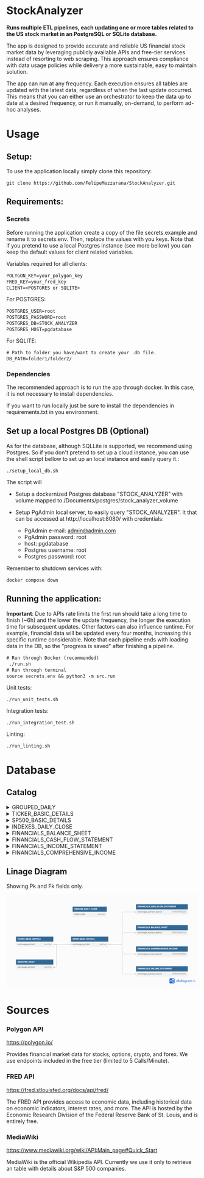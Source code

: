 # StockAnalyzer

**Runs multiple ETL pipelines, each updating one or more tables related to the US stock market in an PostgreSQL or SQLite database.**


The app is designed to provide accurate and reliable US financial stock market data by leveraging publicly available APIs and free-tier services instead of resorting to web scraping. This approach ensures compliance with data usage policies while delivery a more sustainable, easy to maintain solution.

The app can run at any frequency. Each execution ensures all tables are updated with the latest data, regardless of when the last update occurred. This means that you can either use an orchestrator to keep the data up to date at a desired frequency, or run it manually, on-demand, to perform ad-hoc analyses.

# Usage 

## Setup:

To use the application locally simply clone this repository:
```shell
git clone https://github.com/FelipeMezzarana/StockAnalyzer.git
```

## Requirements:

### Secrets  

Before running the application create a copy of the file secrets.example and rename it to secrets.env. Then, replace the values with you keys. Note that if you pretend to use a local Postgres instance (see more bellow) you can keep the default values for client related variables. 

Variables required for all clients:
```shell
POLYGON_KEY=your_polygon_key
FRED_KEY=your_fred_key
CLIENT=<POSTGRES or SQLITE>
```

For POSTGRES:
```shell
POSTGRES_USER=root
POSTGRES_PASSWORD=root
POSTGRES_DB=STOCK_ANALYZER
POSTGRES_HOST=pgdatabase
```
For SQLITE: 
```shell
# Path to folder you have/want to create your .db file.
DB_PATH=folder1/folder2/
```

### Dependencies 

The recommended approach is to run the app through docker. In this case, it is not necessary to install dependencies. 

If you want to run locally just be sure to install the dependencies in requirements.txt in you environment.


## Set up a local Postgres DB (Optional)

As for the database, although SQLLite is supported, we recommend using Postgres. So if you don't pretend to set up a cloud instance, you can use the shell script bellow to set up an local instance and easily query it.:

```shell
./setup_local_db.sh 
```
The script will 
* Setup a dockernized Postgres database "STOCK_ANALYZER" with volume mapped to /Documents/postgres/stock_analyzer_volume
* Setup PgAdmin local server, to easily query "STOCK_ANALYZER". It that can be accessed at http://localhost:8080/ with credentials:

  * PgAdmin e-mail: admin@admin.com
  * PgAdmin password: root
  * host: pgdatabase
  * Postgres username: root
  * Postgres password: root

Remember to shutdown services with:
```shell
docker compose down
```


## Running the application:

**Important**: Due to APIs rate limits the first run should take a long time to finish (~6h) and the lower the update frequency, the longer the execution time for subsequent updates. Other factors can also influence runtime. For example, financial data will be updated every four months, increasing this specific runtime considerable. Note that each pipeline ends with loading data in the DB, so the "progress is saved" after finishing a pipeline.

```shell
# Run through Docker (recommended)
 ./run.sh 
# Run through terminal
source secrets.env && python3 -m src.run
 ```

Unit tests:
```shell
./run_unit_tests.sh
```
Integration tests:
```shell
./run_integration_test.sh 
```

Linting:
```shell
./run_linting.sh 
```


# Database

## Catalog

<details>
<summary>GROUPED_DAILY</summary>

<th>Daily open, high, low, and close (OHLC) for the entire stocks/equities markets.</th>

<br />

<table border="1" class="dataframe">
   <thead>
      <tr style="text-align: right;">
         <th>Field</th>
         <th>Description</th>
         <th>Example</th>
      </tr>
   </thead>
   <tbody>
      <tr>
         <th>date</th>
         <td>Trading date</td>
         <td>2024-06-21</td>
      </tr>
      <tr>
         <th>exchange_symbol</th>
         <td>The exchange symbol that this item is traded under.</td>
         <td>LE</td>
      </tr>
      <tr>
         <th>trading_volume</th>
         <td>The trading volume of the symbol in the given time period.</td>
         <td>113682.0</td>
      </tr>
      <tr>
         <th>volume_weighted_avg</th>
         <td>The volume weighted average price.</td>
         <td>13.428</td>
      </tr>
      <tr>
         <th>open_price</th>
         <td>The open price for the symbol in the given time period.</td>
         <td>13.48</td>
      </tr>
      <tr>
         <th>close_price</th>
         <td>The close price for the symbol in the given time period.</td>
         <td>13.35</td>
      </tr>
      <tr>
         <th>highest_price</th>
         <td>The highest price for the symbol in the given time period.</td>
         <td>13.69</td>
      </tr>
      <tr>
         <th>lowest_price</th>
         <td>The lowest price for the symbol in the given time period.</td>
         <td>13.27</td>
      </tr>
      <tr>
         <th>end_window</th>
         <td>End of trading window</td>
         <td>2024-06-21 20:00:00</td>
      </tr>
      <tr>
         <th>n_transaction</th>
         <td>The number of transactions in the aggregate window.</td>
         <td>1308</td>
      </tr>
      <tr>
         <th>updated_at</th>
         <td>Row update date.</td>
         <td>2024-06-22 12:46:25</td>
      </tr>
   </tbody>
</table>

</details>


<details>
<summary>TICKER_BASIC_DETAILS</summary>

<th>Basic information about tickers found in GROUPED_DAILY.</th>

<br />

<table border="1" class="dataframe">
  <thead>
    <tr style="text-align: right;">
      <th>Field</th>
      <th>Description</th>
      <th>Example</th>
    </tr>
  </thead>
  <tbody>
    <tr>
      <th>active</th>
      <td>Whether or not the asset is actively traded. False means the asset has been delisted.</td>
      <td>1</td>
    </tr>
    <tr>
      <th>cik</th>
      <td>The CIK number for this ticker. Find more information here.</td>
      <td>0000353278</td>
    </tr>
    <tr>
      <th>composite_figi</th>
      <td>The composite OpenFIGI number for this ticker.</td>
      <td>BBG000BQBKR3</td>
    </tr>
    <tr>
      <th>currency_name</th>
      <td>The name of the currency that this asset is traded with.</td>
      <td>usd</td>
    </tr>
    <tr>
      <th>last_updated_utc</th>
      <td>The last date that the asset was updated.</td>
      <td>2024-04-26 00:00:00</td>
    </tr>
    <tr>
      <th>locale</th>
      <td>The locale of the asset.</td>
      <td>us</td>
    </tr>
    <tr>
      <th>market</th>
      <td>The market type of the asset.</td>
      <td>stocks</td>
    </tr>
    <tr>
      <th>name</th>
      <td>The name of the asset.</td>
      <td>Novo-Nordisk A/S</td>
    </tr>
    <tr>
      <th>primary_exchange</th>
      <td>The ISO code of the primary listing exchange for this asset.</td>
      <td>XNYS</td>
    </tr>
    <tr>
      <th>share_class_figi</th>
      <td>The share Class OpenFIGI number for this ticker</td>
      <td>BBG001S5TSK0</td>
    </tr>
    <tr>
      <th>exchange_symbol</th>
      <td>The exchange symbol that this item is traded under.</td>
      <td>NVO</td>
    </tr>
    <tr>
      <th>type</th>
      <td>The type of the asset.</td>
      <td>ADRC</td>
    </tr>
    <tr>
      <th>updated_at</th>
      <td>Row update date.</td>
      <td>2024-04-29 21:47:11</td>
    </tr>
  </tbody>
</table>

</details>



<details>
<summary>SP500_BASIC_DETAILS</summary>

<th>Basic details about S&P500 companies.</th>

<br />

<table border="1" class="dataframe">
  <thead>
    <tr style="text-align: right;">
      <th>Field</th>
      <th>Description</th>
      <th>Example</th>
    </tr>
  </thead>
  <tbody>
    <tr>
      <th>exchange_symbol</th>
      <td>The exchange symbol that this item is traded under.</td>
      <td>GOOGL</td>
    </tr>
    <tr>
      <th>name</th>
      <td>The name of the currency that this asset is traded with.</td>
      <td>Alphabet Inc. (Class A)</td>
    </tr>
    <tr>
      <th>sector</th>
      <td>Industry sector by GICS Standard</td>
      <td>Communication Services</td>
    </tr>
    <tr>
      <th>sub_industry</th>
      <td>Industry sub-sector by GICS Standard</td>
      <td>Interactive Media &amp; Services</td>
    </tr>
    <tr>
      <th>hq_location</th>
      <td>Headquarters Location</td>
      <td>Mountain View, California</td>
    </tr>
    <tr>
      <th>date_added</th>
      <td>Date added to S&amp;P500</td>
      <td>2014-04-03</td>
    </tr>
    <tr>
      <th>cik</th>
      <td>The CIK number for this ticker</td>
      <td>0001652044</td>
    </tr>
    <tr>
      <th>founded</th>
      <td>Industry fundation date</td>
      <td>1998</td>
    </tr>
    <tr>
      <th>url</th>
      <td>Industry website</td>
      <td>https://www.nasdaq.com/market-activity/stocks/googl</td>
    </tr>
    <tr>
      <th>updated_at</th>
      <td>Row update date.</td>
      <td>2024-05-05 11:57:48</td>
    </tr>
  </tbody>
</table>

</details>

<details>
<summary>INDEXES_DAILY_CLOSE</summary>

<th>Daily closing value of the most popular stock indexes to track US market performance.</th>

<br />

<table border="1" class="dataframe">
  <thead>
    <tr style="text-align: right;">
      <th>Field</th>
      <th>Description</th>
      <th>Example</th>
    </tr>
  </thead>
  <tbody>
    <tr>
      <th>date</th>
      <td>Trading date</td>
      <td>2024-06-21</td>
    </tr>
    <tr>
      <th>index_code</th>
      <td>Index id according to fred.stlouisfed.org</td>
      <td>SP500</td>
    </tr>
    <tr>
      <th>close_value</th>
      <td>Closing index value</td>
      <td>5464.62</td>
    </tr>
    <tr>
      <th>updated_at</th>
      <td>Row update date.</td>
      <td>2024-06-22 14:07:20</td>
    </tr>
  </tbody>
</table>

 <br />
</details>



 <details>
<summary>FINANCIALS_BALANCE_SHEET</summary>

<th>This table includes key financial information such as assets, liabilities, equity, and company details, covering both current and non-current items For S&P500 companies.</th>

<br />
<table border="1" class="dataframe">
  <thead>
    <tr style="text-align: right;">
      <th></th>
      <th>Description</th>
      <th>Example</th>
    </tr>
  </thead>
  <tbody>
    <tr>
      <th>start_date</th>
      <td>Start date of the financial report period.</td>
      <td>2024-04-01 00:00:00</td>
    </tr>
    <tr>
      <th>end_date</th>
      <td>End date of the financial report period.</td>
      <td>2024-06-30 00:00:00</td>
    </tr>
    <tr>
      <th>timeframe</th>
      <td>The timeframe of the report.</td>
      <td>quarterly</td>
    </tr>
    <tr>
      <th>fiscal_period</th>
      <td>Fiscal period covered by the report.</td>
      <td>Q2</td>
    </tr>
    <tr>
      <th>fiscal_year</th>
      <td>Fiscal year associated with the financial data.</td>
      <td>2024</td>
    </tr>
    <tr>
      <th>exchange_symbol_search</th>
      <td>Exchange symbol or ticker used in search to identify the company (tickers).</td>
      <td>RSG</td>
    </tr>
    <tr>
      <th>tickers</th>
      <td>The list of ticker symbols for the company.</td>
      <td>['RSG']</td>
    </tr>
    <tr>
      <th>company_name</th>
      <td>Company name.</td>
      <td>REPUBLIC SERVICES, INC.</td>
    </tr>
    <tr>
      <th>updated_at</th>
      <td>Date and time when the row data was updated.</td>
      <td>2024-01-15 10:00:00</td>
    </tr>
    <tr>
      <th>assets</th>
      <td>Total assets of the company, combining current and non-current assets.</td>
      <td>31934100000.00</td>
    </tr>
    <tr>
      <th>current_assets</th>
      <td>Assets that can be converted into cash within one year.</td>
      <td>2659700000.00</td>
    </tr>
    <tr>
      <th>cash</th>
      <td>Cash and cash equivalents held by the company.</td>
      <td>50000000.00</td>
    </tr>
    <tr>
      <th>accounts_receivable</th>
      <td>Amounts owed to the company by customers or other entities.</td>
      <td>20000000.00</td>
    </tr>
    <tr>
      <th>inventory</th>
      <td>Value of raw materials, work-in-progress, and finished goods.</td>
      <td>25000000.00</td>
    </tr>
    <tr>
      <th>prepaid_expenses</th>
      <td>Payments made in advance for services or goods.</td>
      <td>1000000.00</td>
    </tr>
    <tr>
      <th>other_current_assets</th>
      <td>Other current assets not classified in standard categories.</td>
      <td>2000000.00</td>
    </tr>
    <tr>
      <th>noncurrent_assets</th>
      <td>Assets expected to provide value beyond one year.</td>
      <td>230000000.00</td>
    </tr>
    <tr>
      <th>long_term_investments</th>
      <td>Long-term investments, including securities or bonds.</td>
      <td>50000000.00</td>
    </tr>
    <tr>
      <th>fixed_assets</th>
      <td>Fixed assets like property, plant, and equipment (PPE).</td>
      <td>100000000.00</td>
    </tr>
    <tr>
      <th>intangible_assets</th>
      <td>Intangible assets, such as patents, trademarks, or goodwill.</td>
      <td>30000000.00</td>
    </tr>
    <tr>
      <th>noncurrent_prepaid_expense</th>
      <td>Prepaid expenses expected to be consumed beyond one year.</td>
      <td>2000000.00</td>
    </tr>
    <tr>
      <th>other_noncurrent_assets</th>
      <td>Non-current assets not classified under standard categories.</td>
      <td>3000000.00</td>
    </tr>
    <tr>
      <th>liabilities</th>
      <td>Total liabilities of the company, including current and non-current.</td>
      <td>200000000.00</td>
    </tr>
    <tr>
      <th>current_liabilities</th>
      <td>Short-term liabilities expected to be settled within one year.</td>
      <td>80000000.00</td>
    </tr>
    <tr>
      <th>accounts_payable</th>
      <td>Outstanding amounts payable to suppliers or vendors.</td>
      <td>35000000.00</td>
    </tr>
    <tr>
      <th>interest_payable</th>
      <td>Interest expenses incurred but not yet paid.</td>
      <td>5000000.00</td>
    </tr>
    <tr>
      <th>wages</th>
      <td>Salaries and wages payable to employees.</td>
      <td>4000000.00</td>
    </tr>
    <tr>
      <th>other_current_liabilities</th>
      <td>Other current liabilities not falling under standard categories.</td>
      <td>36000000.00</td>
    </tr>
    <tr>
      <th>noncurrent_liabilities</th>
      <td>Liabilities due beyond one year.</td>
      <td>120000000.00</td>
    </tr>
    <tr>
      <th>long_term_debt</th>
      <td>Long-term debt obligations like bonds or loans.</td>
      <td>80000000.00</td>
    </tr>
    <tr>
      <th>other_noncurrent_liabilities</th>
      <td>Other non-current liabilities not classified elsewhere.</td>
      <td>20000000.00</td>
    </tr>
    <tr>
      <th>commitments_and_contingencies</th>
      <td>Contingencies or commitments affecting financial position.</td>
      <td>3000000.00</td>
    </tr>
    <tr>
      <th>redeemable_noncontrolling_interest</th>
      <td>Non-controlling interest in a redeemable equity instrument.</td>
      <td>15000000.00</td>
    </tr>
    <tr>
      <th>redeemable_noncontrolling_interest_common</th>
      <td>Redeemable non-controlling interest in common shares.</td>
      <td>50000000.00</td>
    </tr>
    <tr>
      <th>redeemable_noncontrolling_interest_other</th>
      <td>Redeemable non-controlling interest in other securities.</td>
      <td>15000000.00</td>
    </tr>
    <tr>
      <th>redeemable_noncontrolling_interest_preferred</th>
      <td>Redeemable non-controlling interest in preferred stock.</td>
      <td>20000000.00</td>
    </tr>
    <tr>
      <th>equity</th>
      <td>Ownership equity of the company.</td>
      <td>2500000.00</td>
    </tr>
    <tr>
      <th>equity_attributable_to_noncontrolling_interest</th>
      <td>Equity attributable to minority or non-controlling interest.</td>
      <td>4500000.00</td>
    </tr>
    <tr>
      <th>equity_attributable_to_parent</th>
      <td>Equity attributable to the parent company.</td>
      <td>5500000.00</td>
    </tr>
    <tr>
      <th>temporary_equity</th>
      <td>Temporary equity not classified as permanent equity.</td>
      <td>3500000.00</td>
    </tr>
    <tr>
      <th>temporary_equity_attributable_to_parent</th>
      <td>Temporary equity attributable to the parent company.</td>
      <td>2500000.00</td>
    </tr>
    <tr>
      <th>liabilities_and_equity</th>
      <td>Sum of liabilities and equity, ensuring the balance sheet equation.</td>
      <td>320000000.00</td>
    </tr>
  </tbody>
</table>

 <br />
</details>


 <details>
<summary>FINANCIALS_CASH_FLOW_STATEMENT</summary>

<th>This table tracks the cash flow from operating, investing, and financing activities, including both continuing and discontinued operations, along with exchange gains/losses For S&P500 companies.</th>
 <br />
 
<table border="1" class="dataframe">
  <thead>
    <tr style="text-align: right;">
      <th></th>
      <th>Description</th>
      <th>Example</th>
    </tr>
  </thead>
  <tbody>
    <tr>
      <th>start_date</th>
      <td>Start date of the financial report period.</td>
      <td>2024-04-01 00:00:00</td>
    </tr>
    <tr>
      <th>end_date</th>
      <td>End date of the financial report period.</td>
      <td>2024-06-30 00:00:00</td>
    </tr>
    <tr>
      <th>timeframe</th>
      <td>The timeframe of the report.</td>
      <td>quarterly</td>
    </tr>
    <tr>
      <th>fiscal_period</th>
      <td>Fiscal period covered by the report.</td>
      <td>Q2</td>
    </tr>
    <tr>
      <th>fiscal_year</th>
      <td>Fiscal year associated with the financial data.</td>
      <td>2024</td>
    </tr>
    <tr>
      <th>exchange_symbol_search</th>
      <td>Exchange symbol or ticker used in search to identify the company (tickers).</td>
      <td>RSG</td>
    </tr>
    <tr>
      <th>tickers</th>
      <td>The list of ticker symbols for the company.</td>
      <td>['RSG']</td>
    </tr>
    <tr>
      <th>company_name</th>
      <td>Full legal name of the company.</td>
      <td>REPUBLIC SERVICES, INC.</td>
    </tr>
    <tr>
      <th>updated_at</th>
      <td>Date and time when the financial data was last updated.</td>
      <td>2024-01-15 10:00:00</td>
    </tr>
    <tr>
      <th>net_cash_flow</th>
      <td>Net cash flow generated or used by the company during the period.</td>
      <td>318800000</td>
    </tr>
    <tr>
      <th>net_cash_flow_continuing</th>
      <td>Net cash flow from continuing operations during the period.</td>
      <td>318800000</td>
    </tr>
    <tr>
      <th>net_cash_flow_discontinued</th>
      <td>Net cash flow from discontinued operations during the period.</td>
      <td>200000</td>
    </tr>
    <tr>
      <th>net_cash_flow_from_operating_activities</th>
      <td>Net cash flow from operating activities during the period.</td>
      <td>400000</td>
    </tr>
    <tr>
      <th>net_cash_flow_from_operating_activities_continuing</th>
      <td>Net cash flow from continuing operating activities during the period.</td>
      <td>250000</td>
    </tr>
    <tr>
      <th>net_cash_flow_from_operating_activities_discontinued</th>
      <td>Net cash flow from discontinued operating activities during the period.</td>
      <td>150000</td>
    </tr>
    <tr>
      <th>net_cash_flow_from_investing_activities</th>
      <td>Net cash flow from investing activities during the period.</td>
      <td>100000</td>
    </tr>
    <tr>
      <th>net_cash_flow_from_investing_activities_continuing</th>
      <td>Net cash flow from continuing investing activities during the period.</td>
      <td>50000</td>
    </tr>
    <tr>
      <th>net_cash_flow_from_investing_activities_discontinued</th>
      <td>Net cash flow from discontinued investing activities during the period.</td>
      <td>150000</td>
    </tr>
    <tr>
      <th>net_cash_flow_from_financing_activities</th>
      <td>Net cash flow from financing activities during the period.</td>
      <td>100000</td>
    </tr>
    <tr>
      <th>net_cash_flow_from_financing_activities_continuing</th>
      <td>Net cash flow from continuing financing activities during the period.</td>
      <td>50000</td>
    </tr>
    <tr>
      <th>net_cash_flow_from_financing_activities_discontinued</th>
      <td>Net cash flow from discontinued financing activities during the period.</td>
      <td>10000</td>
    </tr>
    <tr>
      <th>exchange_gains_losses</th>
      <td>Gains or losses due to changes in exchange rates.</td>
      <td>40000</td>
    </tr>
  </tbody>
</table>

 <br />
</details>



 <details>
<summary>FINANCIALS_INCOME_STATEMENT</summary>

<th>This table contains detailed financial data related to a company's income and expenses during a specific period. It includes key metrics such as revenues, cost of goods sold, operating expenses, and net income, providing insights into the company’s profitability and financial performance. For S&P500 companies.</th>

 <br />

<table border="1" class="dataframe">
  <thead>
    <tr style="text-align: right;">
      <th></th>
      <th>Description</th>
      <th>Example</th>
    </tr>
  </thead>
  <tbody>
    <tr>
      <th>start_date</th>
      <td>Start date of the financial report period.</td>
      <td>2024-04-01 00:00:00</td>
    </tr>
    <tr>
      <th>end_date</th>
      <td>End date of the financial report period.</td>
      <td>2024-06-30 00:00:00</td>
    </tr>
    <tr>
      <th>timeframe</th>
      <td>The timeframe of the report.</td>
      <td>quarterly</td>
    </tr>
    <tr>
      <th>fiscal_period</th>
      <td>Fiscal period covered by the report.</td>
      <td>Q2</td>
    </tr>
    <tr>
      <th>fiscal_year</th>
      <td>Fiscal year associated with the financial data.</td>
      <td>2024</td>
    </tr>
    <tr>
      <th>exchange_symbol_search</th>
      <td>Exchange symbol or ticker used in search to identify the company (tickers).</td>
      <td>RSG</td>
    </tr>
    <tr>
      <th>tickers</th>
      <td>The list of ticker symbols for the company.</td>
      <td>['RSG']</td>
    </tr>
    <tr>
      <th>company_name</th>
      <td>Full legal name of the company.</td>
      <td>REPUBLIC SERVICES, INC.</td>
    </tr>
    <tr>
      <th>updated_at</th>
      <td>Date and time when the financial data was last updated.</td>
      <td>2024-01-15 10:00:00</td>
    </tr>
    <tr>
      <th>revenues</th>
      <td>The total revenues earned by the company.</td>
      <td>17912600000</td>
    </tr>
    <tr>
      <th>benefits_costs_expenses</th>
      <td>The benefits, costs, and expenses of the company.</td>
      <td>15570500000</td>
    </tr>
    <tr>
      <th>cost_of_revenue</th>
      <td>The total cost of revenue, including both goods and services.</td>
      <td>9214300000</td>
    </tr>
    <tr>
      <th>cost_of_revenue_goods</th>
      <td>The cost associated with revenue from goods sold.</td>
      <td>50000</td>
    </tr>
    <tr>
      <th>cost_of_revenue_services</th>
      <td>The cost associated with revenue from services provided.</td>
      <td>150000</td>
    </tr>
    <tr>
      <th>costs_and_expenses</th>
      <td>The total costs and expenses of the company.</td>
      <td>300000</td>
    </tr>
    <tr>
      <th>gain_loss_on_sale_properties_net_tax</th>
      <td>Gain or loss on sale of properties, net of tax.</td>
      <td>400000</td>
    </tr>
    <tr>
      <th>gross_profit</th>
      <td>The profit made after deducting cost of goods and services sold.</td>
      <td>150000</td>
    </tr>
    <tr>
      <th>nonoperating_income_loss</th>
      <td>Income or loss not related to core operations.</td>
      <td>75000</td>
    </tr>
    <tr>
      <th>operating_expenses</th>
      <td>Expenses related to the core business operations.</td>
      <td>60000</td>
    </tr>
    <tr>
      <th>selling_general_and_administrative_expenses</th>
      <td>General and administrative expenses, including selling and marketing.</td>
      <td>20000</td>
    </tr>
    <tr>
      <th>depreciation_and_amortization</th>
      <td>The depreciation and amortization expenses.</td>
      <td>10000</td>
    </tr>
    <tr>
      <th>research_and_development</th>
      <td>Expenditures on research and development activities.</td>
      <td>500000</td>
    </tr>
    <tr>
      <th>other_operating_expenses</th>
      <td>Other operating expenses outside core activities.</td>
      <td>100000</td>
    </tr>
    <tr>
      <th>operating_income_loss</th>
      <td>Income or loss resulting from core operating activities.</td>
      <td>200000</td>
    </tr>
    <tr>
      <th>other_operating_income_expenses</th>
      <td>Other income or expenses not related to core activities.</td>
      <td>300000</td>
    </tr>
    <tr>
      <th>income_loss_before_equity_method_investments</th>
      <td>Income or loss before equity method investments.</td>
      <td>50000</td>
    </tr>
    <tr>
      <th>income_loss_from_continuing_operations_after_tax</th>
      <td>Income or loss from continuing operations after tax.</td>
      <td>100000</td>
    </tr>
    <tr>
      <th>income_loss_from_continuing_operations_before_tax</th>
      <td>Income or loss from continuing operations before tax.</td>
      <td>50000</td>
    </tr>
    <tr>
      <th>income_loss_from_discontinued_operations_net_of_tax</th>
      <td>Income or loss from discontinued operations after tax.</td>
      <td>20000</td>
    </tr>
    <tr>
      <th>income_loss_from_discontinued_operations_net_of_tax_adjustment_to_prior_year_gain_loss_on_disposal</th>
      <td>Adjustment to prior year gain/loss on disposal of discontinued operations.</td>
      <td>150000</td>
    </tr>
    <tr>
      <th>income_loss_from_discontinued_operations_net_of_tax_during_phase_out</th>
      <td>Income or loss from discontinued operations during phase-out.</td>
      <td>30000</td>
    </tr>
    <tr>
      <th>income_loss_from_discontinued_operations_net_of_tax_gain_loss_on_disposal</th>
      <td>Gain or loss on disposal of discontinued operations.</td>
      <td>200000</td>
    </tr>
    <tr>
      <th>income_loss_from_discontinued_operations_net_of_tax_provision_for_gain_loss_on_disposal</th>
      <td>Provision for gain/loss on disposal of discontinued operations.</td>
      <td>10000</td>
    </tr>
    <tr>
      <th>income_loss_from_equity_method_investments</th>
      <td>Income or loss from equity method investments.</td>
      <td>5000</td>
    </tr>
    <tr>
      <th>income_tax_expense_benefit</th>
      <td>Income tax expense or benefit.</td>
      <td>15000</td>
    </tr>
    <tr>
      <th>income_tax_expense_benefit_current</th>
      <td>Current income tax expense or benefit.</td>
      <td>25000</td>
    </tr>
    <tr>
      <th>income_tax_expense_benefit_deferred</th>
      <td>Deferred income tax expense or benefit.</td>
      <td>40000</td>
    </tr>
    <tr>
      <th>interest_and_debt_expense</th>
      <td>Interest and debt-related expenses.</td>
      <td>100000</td>
    </tr>
    <tr>
      <th>interest_and_dividend_income_operating</th>
      <td>Income from interest and dividends related to operations.</td>
      <td>50000</td>
    </tr>
    <tr>
      <th>interest_expense_operating</th>
      <td>Interest expenses related to operations.</td>
      <td>5000</td>
    </tr>
    <tr>
      <th>interest_income_expense_after_provision_for_losses</th>
      <td>Interest income/expense after provision for losses.</td>
      <td>10000</td>
    </tr>
    <tr>
      <th>interest_income_expense_operating_net</th>
      <td>Net operating interest income/expenses.</td>
      <td>500000</td>
    </tr>
    <tr>
      <th>noninterest_expense</th>
      <td>Noninterest-related expenses.</td>
      <td>150000</td>
    </tr>
    <tr>
      <th>noninterest_income</th>
      <td>Noninterest-related income.</td>
      <td>50000</td>
    </tr>
    <tr>
      <th>net_income_loss</th>
      <td>The net income or loss for the company.</td>
      <td>5000</td>
    </tr>
    <tr>
      <th>net_income_loss_attributable_to_noncontrolling_interest</th>
      <td>Net income or loss attributable to noncontrolling interest.</td>
      <td>10000</td>
    </tr>
    <tr>
      <th>net_income_loss_attributable_to_nonredeemable_noncontrolling_interest</th>
      <td>Net income or loss attributable to nonredeemable noncontrolling interest.</td>
      <td>500000</td>
    </tr>
    <tr>
      <th>net_income_loss_attributable_to_parent</th>
      <td>Net income or loss attributable to the parent company.</td>
      <td>150000</td>
    </tr>
    <tr>
      <th>net_income_loss_attributable_to_redeemable_noncontrolling_interest</th>
      <td>Net income or loss attributable to redeemable noncontrolling interest.</td>
      <td>50000</td>
    </tr>
    <tr>
      <th>net_income_loss_available_to_common_stockholders_basic</th>
      <td>Net income available to common stockholders, basic.</td>
      <td>5000</td>
    </tr>
    <tr>
      <th>participating_securities_distributed_and_undistributed_earnings_loss_basic</th>
      <td>Distributed and undistributed earnings/loss from participating securities.</td>
      <td>10000</td>
    </tr>
    <tr>
      <th>preferred_stock_dividends_and_other_adjustments</th>
      <td>Dividends and adjustments for preferred stock.</td>
      <td>500000</td>
    </tr>
    <tr>
      <th>provision_for_loan_lease_and_other_losses</th>
      <td>Provisions for losses from loans, leases, and other obligations.</td>
      <td>150000</td>
    </tr>
    <tr>
      <th>undistributed_earnings_loss_allocated_to_participating_securities_basic</th>
      <td>Undistributed earnings/loss allocated to participating securities.</td>
      <td>50000</td>
    </tr>
    <tr>
      <th>basic_earnings_per_share</th>
      <td>Basic earnings per share (EPS).</td>
      <td>300000</td>
    </tr>
    <tr>
      <th>diluted_earnings_per_share</th>
      <td>Diluted earnings per share (EPS).</td>
      <td>100000</td>
    </tr>
    <tr>
      <th>basic_average_shares</th>
      <td>The basic average number of shares outstanding.</td>
      <td>3000</td>
    </tr>
    <tr>
      <th>diluted_average_shares</th>
      <td>The diluted average number of shares outstanding.</td>
      <td>300000</td>
    </tr>
    <tr>
      <th>common_stock_dividends</th>
      <td>Dividends paid on common stock.</td>
      <td>100000</td>
    </tr>
  </tbody>
</table>


</details>


 <details>
<summary>FINANCIALS_COMPREHENSIVE_INCOME</summary>

<th>This table contains a company's total financial performance during a specific period, combining net income (from regular operations) with other comprehensive income items, which include unrealized gains or losses. For S&P500 companies.</th>

 <br />

<table border="1" class="dataframe">
  <thead>
    <tr style="text-align: right;">
      <th></th>
      <th>Description</th>
      <th>Example</th>
    </tr>
  </thead>
  <tbody>
    <tr>
      <th>start_date</th>
      <td>Start date of the financial report period.</td>
      <td>2024-04-01 00:00:00</td>
    </tr>
    <tr>
      <th>end_date</th>
      <td>End date of the financial report period.</td>
      <td>2024-06-30 00:00:00</td>
    </tr>
    <tr>
      <th>timeframe</th>
      <td>The timeframe of the report.</td>
      <td>quarterly</td>
    </tr>
    <tr>
      <th>fiscal_period</th>
      <td>Fiscal period covered by the report.</td>
      <td>Q2</td>
    </tr>
    <tr>
      <th>fiscal_year</th>
      <td>Fiscal year associated with the financial data.</td>
      <td>2024</td>
    </tr>
    <tr>
      <th>exchange_symbol_search</th>
      <td>Exchange symbol or ticker used in search to identify the company (tickers).</td>
      <td>RSG</td>
    </tr>
    <tr>
      <th>tickers</th>
      <td>Ticker symbols for the company.</td>
      <td>['RSG']</td>
    </tr>
    <tr>
      <th>company_name</th>
      <td>Full legal name of the company.</td>
      <td>REPUBLIC SERVICES, INC.</td>
    </tr>
    <tr>
      <th>updated_at</th>
      <td>Date and time when the financial data was last updated.</td>
      <td>2024-01-15 10:00:00</td>
    </tr>
    <tr>
      <th>comprehensive_income_loss</th>
      <td>Net income plus unrealized profits (or losses) in the same period.</td>
      <td>460500000</td>
    </tr>
    <tr>
      <th>comprehensive_income_loss_attributable_to_noncontrolling_interest</th>
      <td>The comprehensive income or loss attributable to noncontrolling interest.</td>
      <td>-100000</td>
    </tr>
    <tr>
      <th>comprehensive_income_loss_attributable_to_parent</th>
      <td>The comprehensive income or loss attributable to the parent company.</td>
      <td>460600000</td>
    </tr>
    <tr>
      <th>other_comprehensive_income_loss</th>
      <td>Other comprehensive income or loss.</td>
      <td>6800000</td>
    </tr>
    <tr>
      <th>other_comprehensive_income_loss_attributable_to_noncontrolling_interest</th>
      <td>Other comprehensive income or loss attributable to noncontrolling interest.</td>
      <td>2800000</td>
    </tr>
    <tr>
      <th>other_comprehensive_income_loss_attributable_to_parent</th>
      <td>Other comprehensive income or loss attributable to the parent company.</td>
      <td>3800000</td>
    </tr>
  </tbody>
</table>

</details>


## Linage Diagram

Showing Pk and Fk fields only. 

![png](readme/stock_db_diagram.png)


# Sources

### Polygon API 

https://polygon.io/ 

Provides financial market data for stocks, options, crypto, and forex. We use endpoints included in the free tier (limited to 5 Calls/Minute). 

### FRED API

https://fred.stlouisfed.org/docs/api/fred/


The FRED API provides access to economic data, including historical data on economic indicators, interest rates, and more. The API is hosted by the Economic Research Division of the Federal Reserve Bank of St. Louis, and is entirely free.


### MediaWiki

https://www.mediawiki.org/wiki/API:Main_page#Quick_Start

MediaWiki is the official Wikipedia API. Currently we use it only to retrieve an table with details about S&P 500 companies.
